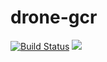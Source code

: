 # drone-gcr

[![Build Status](http://beta.drone.io/api/badges/drone-plugins/drone-gcr/status.svg)](http://beta.drone.io/drone-plugins/drone-gcr)
[![](https://badge.imagelayers.io/plugins/drone-gcr:latest.svg)](https://imagelayers.io/?images=plugins/drone-gcr:latest 'Get your own badge on imagelayers.io')
